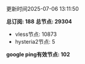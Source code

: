 更新时间2025-07-06 13:11:50

**总订阅: 188**
**总节点: 29304**
- vless节点: 10873
- hysteria2节点: 5

**google ping有效节点: 102**
